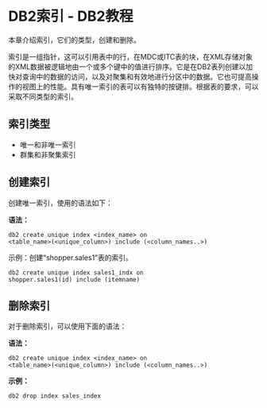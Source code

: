 # DB2索引 - DB2教程

本章介绍索引，它们的类型，创建和删除。

索引是一组指针，这可以引用表中的行，在MDC或ITC表的块，在XML存储对象的XML数据被逻辑地由一个或多个键中的值进行排序。它是在DB2表列创建以加快对查询中的数据的访问，以及对聚集和有效地进行分区中的数据。它也可提高操作的视图上的性能。具有唯一索引的表可以有独特的按键排。根据表的要求，可以采取不同类型的索引。

## 索引类型

*   唯一和非唯一索引
*   群集和非聚集索引

## 创建索引

创建唯一索引，使用的语法如下：

**语法：**

```
db2 create unique index <index_name> on 
<table_name>(<unique_column>) include (<column_names..>) 
```

示例：创建“shopper.sales1”表的索引。

```
db2 create unique index sales1_indx on 
shopper.sales1(id) include (itemname) 
```

## 删除索引

对于删除索引，可以使用下面的语法：

**语法：**

```
db2 create unique index <index_name> on 
<table_name>(<unique_column>) include (<column_names..>) 
```

**示例：**

```
db2 drop index sales_index 
```

